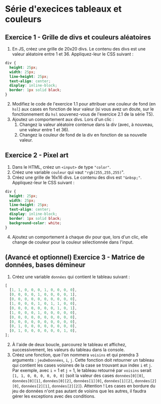 # Série d'execices tableaux et couleurs

## Exercice 1 - Grille de divs et couleurs aléatoires

1. En JS, créez une grille de 20x20 divs. Le contenu des divs est une valeur aléatoire entre 1 et 36. Appliquez-leur le CSS suivant :

```css
div {
  height: 25px;
  width: 25px;
  line-height: 25px;
  text-align: center;
  display: inline-block;
  border: 1px solid black;
}
```

2. Modifiez le code de l'exercice 1.1 pour attribuer une couleur de fond (en `hsl`) aux cases en fonction de leur valeur (si vous avez un doute, sur le fonctionnement du `hsl` souvenez-vous de l'exercice 2.1 de la série T5).
3. Ajoutez un comportement aux divs. Lors d'un clic :
   1. Changez la valeur aléatoire contenue dans la div (avec, à nouveau, une valeur entre 1 et 36).
   2. Changez la couleur de fond de la div en fonction de sa nouvelle valeur.

## Exercice 2 - Pixel art

1. Dans le HTML, créez un `<input>` de type `"color"`.
2. Créez une variable `couleur` qui vaut `"rgb(255,255,255)`".
3. Créez une grille de 16x16 divs. Le contenu des divs est `"&nbsp;"`. Appliquez-leur le CSS suivant :

```css
div {
  height: 25px;
  width: 25px;
  line-height: 25px;
  text-align: center;
  display: inline-block;
  border: 1px solid black;
  background-color: white;
}
```

4. Ajoutez un comportement à chaque div pour que, lors d'un clic, elle change de couleur pour la couleur sélectionnée dans l'input.

## (Avancé et optionnel) Exercice 3 - Matrice de données, bases démineur

1. Créez une variable `données` qui contient le tableau suivant :

```js
[
  [1, 1, 0, 0, 0, 1, 0, 0, 0, 0],
  [0, 0, 0, 0, 1, 0, 0, 0, 0, 1],
  [0, 0, 0, 0, 0, 0, 0, 0, 0, 0],
  [1, 0, 0, 0, 1, 0, 1, 1, 0, 0],
  [0, 0, 0, 0, 0, 0, 0, 1, 0, 1],
  [1, 0, 0, 0, 1, 0, 0, 0, 0, 0],
  [0, 0, 0, 0, 0, 0, 0, 0, 0, 0],
  [0, 0, 0, 0, 0, 0, 0, 0, 0, 0],
  [0, 1, 0, 0, 0, 0, 0, 0, 0, 0],
  [0, 1, 0, 0, 0, 0, 0, 0, 1, 0],
];
```

2. À l'aide de deux boucle, parcourez le tableau et affichez, successivement, les valeurs du tableau dans la console.
3. Créez une fonction, que l'on nommera `voisins` et qui prendra 3 arguments : `jeuDeDonnées`, `i`, `j`. Cette fonction doit retourner un tableau qui contient les cases voisines de la case se trouvant aux index `i` et `j`. Par exemple, avec `i` = 1 et `j` = 1, le tableau retourné par `voisins` serait `[1, 1, 0, 0, 0, 0, 0, 0]` (soit la valeur des cases `données[0][0]`, `données[0][1]`, `données[0][2]`, `données[1][0]`, `données[1][2]`, `données[2][0]`, `données[2][1]`, `données[2][2]`). Attention ! Les cases en bordure du jeu de données n'ont pas autant de voisins que les autres, il faudra gérer les exceptions avec des conditions.